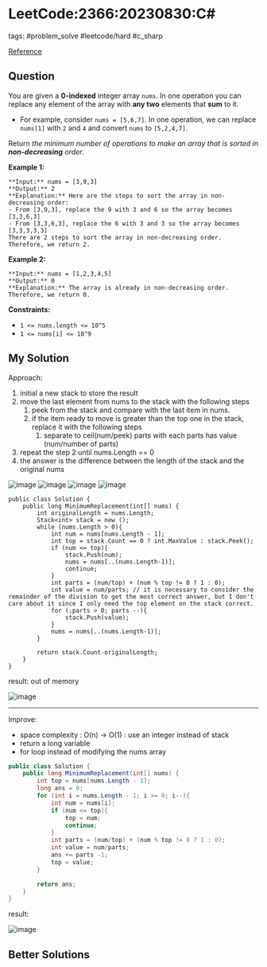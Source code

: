 # LeetCode:2366:20230830:C\#

tags: #problem_solve #leetcode/hard #c_sharp

[Reference](https://leetcode.com/problems/minimum-replacements-to-sort-the-array/)

## Question

You are given a **0-indexed** integer array `nums`. In one operation you can replace any element of the array with **any two** elements that **sum** to it.

- For example, consider `nums = [5,6,7]`. In one operation, we can replace `nums[1]` with `2` and `4` and convert `nums` to `[5,2,4,7]`.

Return _the minimum number of operations to make an array that is sorted in **non-decreasing** order_.

**Example 1:**

```text
**Input:** nums = [3,9,3]
**Output:** 2
**Explanation:** Here are the steps to sort the array in non-decreasing order:
- From [3,9,3], replace the 9 with 3 and 6 so the array becomes [3,3,6,3]
- From [3,3,6,3], replace the 6 with 3 and 3 so the array becomes [3,3,3,3,3]
There are 2 steps to sort the array in non-decreasing order. Therefore, we return 2.
```

**Example 2:**

```text
**Input:** nums = [1,2,3,4,5]
**Output:** 0
**Explanation:** The array is already in non-decreasing order. Therefore, we return 0.
```

**Constraints:**

- `1 <= nums.length <= 10^5`
- `1 <= nums[i] <= 10^9`

## My Solution

Approach:

1. initial a new stack to store the result
2. move the last element from nums to the stack with the following steps
    1. peek from the stack and compare with the last item in nums.
    2. if the item ready to move is greater than the top one in the stack, replace it with the following steps
        1. separate to ceil(num/peek) parts with each parts has value (num/number of parts)
3. repeat the step 2 until nums.Length == 0
4. the answer is the difference between the length of the stack and the original nums

![image](../images/LeetCode_Hard_Minimum%20Replacements%20to%20Sort%20the%20Array-0.svg)
![image](../images/LeetCode_Hard_Minimum%20Replacements%20to%20Sort%20the%20Array-1.svg)
![image](../images/LeetCode_Hard_Minimum%20Replacements%20to%20Sort%20the%20Array-2.svg)
![image](../images/LeetCode_Hard_Minimum%20Replacements%20to%20Sort%20the%20Array-3.svg)

```Csharp
public class Solution {
    public long MinimumReplacement(int[] nums) {
        int originalLength = nums.Length;
        Stack<int> stack = new ();
        while (nums.Length > 0){
            int num = nums[nums.Length - 1];
            int top = stack.Count == 0 ? int.MaxValue : stack.Peek();
            if (num <= top){
                stack.Push(num);
                nums = nums[..(nums.Length-1)];
                continue;
            }
            int parts = (num/top) + (num % top != 0 ? 1 : 0);
            int value = num/parts; // it is necessary to consider the remainder of the division to get the most correct answer, but I don't care about it since I only need the top element on the stack correct.
            for (;parts > 0; parts --){
                stack.Push(value);
            }
            nums = nums[..(nums.Length-1)];
        }

        return stack.Count-originalLength;
    }
}
```

result: out of memory

![image](https://i.imgur.com/qMBXsum.png)

---

Improve:

- space complexity : O(n) -> O(1) : use an integer instead of stack
- return a long variable
- for loop instead of modifying the nums array

```csharp
public class Solution {
    public long MinimumReplacement(int[] nums) {
        int top = nums[nums.Length - 1];
        long ans = 0;
        for (int i = nums.Length - 1; i >= 0; i--){
            int num = nums[i];
            if (num <= top){
                top = num;
                continue;
            }
            int parts = (num/top) + (num % top != 0 ? 1 : 0);
            int value = num/parts;
            ans += parts -1;
            top = value;
        }

        return ans;
    }
}
```

result:

![image](https://i.imgur.com/mSQAr43.png)

## Better Solutions
